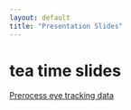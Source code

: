```yaml
---
layout: default
title: "Presentation Slides"
---
```


# tea time slides

[Prerocess eye tracking data](/slides/example.pdf)
